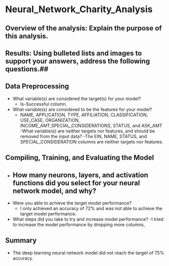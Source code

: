 # Neural_Network_Charity_Analysis
## Overview of the analysis: Explain the purpose of this analysis.

## Results: Using bulleted lists and images to support your answers, address the following questions.## 

## Data Preprocessing
- What variable(s) are considered the target(s) for your model?
  - Is-Successful column. 
- What variable(s) are considered to be the features for your model?
  - NAME, APPLICATION, TYPE, AFFILIATION, CLASSIFICATION, USE_CASE, ORGANIZATION, INCOME_AMT,SPECIAL_CONSIDERATIONS, STATUS, and ASK_AMT
-What variable(s) are neither targets nor features, and should be removed from the input data?
  -The EIN, NAME, STATUS, and SPECIAL_CONSIDERATION columns are neither targets nor features.

## Compiling, Training, and Evaluating the Model
- How many neurons, layers, and activation functions did you select for your neural network model, and why?
  -
- Were you able to achieve the target model performance?
  - I only achieved an accuracy of 72% and was not able to achieve the target model performance.
- What steps did you take to try and increase model performance?
  -I tried to increase the model performance by dropping more columns,
## Summary
- The deep learning neural network model did not reach the target of 75% accuracy.

